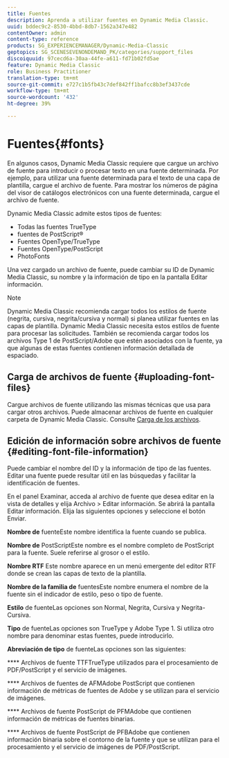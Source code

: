 ```yaml
---
title: Fuentes
description: Aprenda a utilizar fuentes en Dynamic Media Classic.
uuid: bddec9c2-8530-4bbd-8db7-1562a347e482
contentOwner: admin
content-type: reference
products: SG_EXPERIENCEMANAGER/Dynamic-Media-Classic
geptopics: SG_SCENESEVENONDEMAND_PK/categories/support_files
discoiquuid: 97cecd6a-30aa-44fe-a611-fd71b02fd5ae
feature: Dynamic Media Classic
role: Business Practitioner
translation-type: tm+mt
source-git-commit: e727c1b5fb43c7def842ff1bafcc8b3ef3437cde
workflow-type: tm+mt
source-wordcount: '432'
ht-degree: 39%

---
```



# Fuentes{#fonts}

En algunos casos, Dynamic Media Classic requiere que cargue un archivo de fuente para introducir o procesar texto en una fuente determinada. Por ejemplo, para utilizar una fuente determinada para el texto de una capa de plantilla, cargue el archivo de fuente. Para mostrar los números de página del visor de catálogos electrónicos con una fuente determinada, cargue el archivo de fuente.

Dynamic Media Classic admite estos tipos de fuentes:

* Todas las fuentes TrueType
* fuentes de PostScript®
* Fuentes OpenType/TrueType
* Fuentes OpenType/PostScript
* PhotoFonts

Una vez cargado un archivo de fuente, puede cambiar su ID de Dynamic Media Classic, su nombre y la información de tipo en la pantalla Editar información.

>[!NOTE]
>
>Dynamic Media Classic recomienda cargar todos los estilos de fuente (negrita, cursiva, negrita/cursiva y normal) si planea utilizar fuentes en las capas de plantilla. Dynamic Media Classic necesita estos estilos de fuente para procesar las solicitudes. También se recomienda cargar todos los archivos Type 1 de PostScript/Adobe que estén asociados con la fuente, ya que algunas de estas fuentes contienen información detallada de espaciado.

## Carga de archivos de fuente  {#uploading-font-files}

Cargue archivos de fuente utilizando las mismas técnicas que usa para cargar otros archivos. Puede almacenar archivos de fuente en cualquier carpeta de Dynamic Media Classic. Consulte [Carga de los archivos](uploading-files.md#uploading_your_files).

## Edición de información sobre archivos de fuente  {#editing-font-file-information}

Puede cambiar el nombre del ID y la información de tipo de las fuentes. Editar una fuente puede resultar útil en las búsquedas y facilitar la identificación de fuentes.

En el panel Examinar, acceda al archivo de fuente que desea editar en la vista de detalles y elija Archivo > Editar información. Se abrirá la pantalla Editar información. Elija las siguientes opciones y seleccione el botón Enviar.

**Nombre de** fuenteEste nombre identifica la fuente cuando se publica.

**Nombre de** PostScriptEste nombre es el nombre completo de PostScript para la fuente. Suele referirse al grosor o el estilo.

**Nombre RTF** Este nombre aparece en un menú emergente del editor RTF donde se crean las capas de texto de la plantilla.

**Nombre de la familia de** fuentesEste nombre enumera el nombre de la fuente sin el indicador de estilo, peso o tipo de fuente.

**Estilo** de fuenteLas opciones son Normal, Negrita, Cursiva y Negrita-Cursiva.

**Tipo** de fuenteLas opciones son TrueType y Adobe Type 1. Si utiliza otro nombre para denominar estas fuentes, puede introducirlo.

**Abreviación de tipo** de fuenteLas opciones son las siguientes:

**** Archivos de fuente TTFTrueType utilizados para el procesamiento de PDF/PostScript y el servicio de imágenes.

**** Archivos de fuentes de AFMAdobe PostScript que contienen información de métricas de fuentes de Adobe y se utilizan para el servicio de imágenes.

**** Archivos de fuente PostScript de PFMAdobe que contienen información de métricas de fuentes binarias.

**** Archivos de fuente PostScript de PFBAdobe que contienen información binaria sobre el contorno de la fuente y que se utilizan para el procesamiento y el servicio de imágenes de PDF/PostScript.
